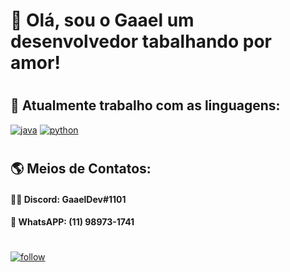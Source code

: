 # 👋 Olá, sou o Gaael um desenvolvedor tabalhando por amor!
#
## 👾 Atualmente trabalho com as linguagens:
[![java](https://img.shields.io/badge/Java-ED8B00?style=for-the-badge&logo=java&logoColor=white)](https://github.com/gabrielbroken/#) [![python](https://img.shields.io/badge/Python-3776AB?style=for-the-badge&logo=python&logoColor=white)](https://github.com/gabrielbroken/#)
#
## 🌎 Meios de Contatos:
#### 👨‍💻 Discord: GaaelDev#1101
#### 📱 WhatsAPP: (11) 98973-1741
#
[![follow](https://img.shields.io/github/followers/gabrielbroken.svg?style=social&label=Follow&maxAge=2592000)](https://github.com/gabrielbroken/#)
#
